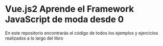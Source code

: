 # Vue.js2 Aprende el Framework JavaScript de moda desde 0

En este repositorio encontrarás el código de todos los ejemplos y ejercicios realizados a lo largo del libro
